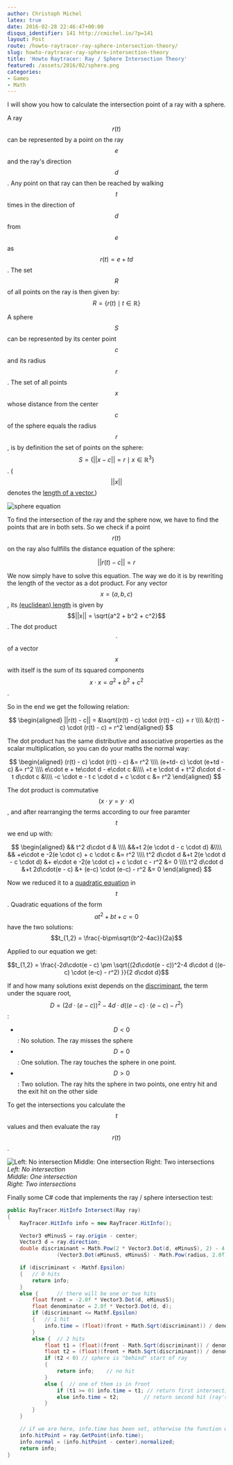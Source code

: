 ```yaml
---
author: Christoph Michel
latex: true
date: 2016-02-28 22:46:47+00:00
disqus_identifier: 141 http://cmichel.io/?p=141
layout: Post
route: /howto-raytracer-ray-sphere-intersection-theory/
slug: howto-raytracer-ray-sphere-intersection-theory
title: 'Howto Raytracer: Ray / Sphere Intersection Theory'
featured: /assets/2016/02/sphere.png
categories:
- Games
- Math
---
```

I will show you how to calculate the intersection point of a ray with a sphere.

A ray $$r(t)$$ can be represented by a point on the ray $$e$$ and the ray's direction $$d$$. Any point on that ray can then be reached by walking $$t$$ times in the direction of $$d$$ from $$e$$ as $$r(t)=e + t d$$. The set $$R$$ of all points on the ray is then given by: $$R = \{r(t) \mid t \in \mathbb{R}\}$$

A sphere $$S$$ can be represented by its center point $$c$$ and its radius $$r$$. The set of all points $$x$$ whose distance from the center $$c$$ of the sphere equals the radius $$r$$, is by definition the set of points on the sphere: $$S = \{ ||x - c|| = r \mid x \in \mathbb{R}^3\}$$. ($$||x||$$ denotes the [length of a vector.](https://en.wikipedia.org/wiki/Euclidean_distance))

![sphere equation](/assets/2016/02/sphere.png)

To find the intersection of the ray and the sphere now, we have to find the points that are in both sets. So we check if a point $$r(t)$$ on the ray also fullfills the distance equation of the sphere:

$$||r(t) - c|| = r $$

We now simply have to solve this equation. The way we do it is by rewriting the length of the vector as a dot product. For any vector $$x = (a,b,c)$$, its [(euclidean) length](https://en.wikipedia.org/wiki/Euclidean_distance) is given by $$||x|| = \sqrt{a^2 + b^2 + c^2}$$. The dot product $$\cdot$$ of a vector $$x$$ with itself is the sum of its squared components $$x \cdot x = a^2 + b^2 + c^2$$.

So in the end we get the following relation:

$$
\begin{aligned}
||r(t) - c|| = &\sqrt{(r(t) - c) \cdot (r(t) - c)} = r \\\\
&(r(t) - c) \cdot (r(t) - c) = r^2
\end{aligned}
$$

The dot product has the same distributive and associative properties as the scalar multiplication, so you can do your maths the normal way:

$$
\begin{aligned}
(r(t) - c) \cdot (r(t) - c) &= r^2 \\\\
(e+td- c) \cdot (e+td - c) &= r^2 \\\\
e\cdot e + te\cdot d - e\cdot c &\\\\
+t e \cdot d  + t^2 d\cdot d - t d\cdot c &\\\\
-c \cdot e - t c \cdot d + c \cdot c &= r^2
\end{aligned}
$$

The dot product is commutative $$(x \cdot y = y \cdot x)$$, and after rearranging the terms according to our free paramter $$t$$ we end up with:

$$
\begin{aligned}
&& t^2 d\cdot d & \\\\
&&+t 2(e \cdot d - c \cdot d) &\\\\
&& +e\cdot e -2(e \cdot c) + c \cdot c &= r^2 \\\\
t^2 d\cdot d &+t 2(e \cdot d - c \cdot d) &+  e\cdot e -2(e \cdot c) + c \cdot c - r^2 &= 0 \\\\
t^2 d\cdot d &+t 2d\cdot(e - c) &+ (e-c) \cdot (e-c) - r^2 &= 0
\end{aligned}
$$

Now we reduced it to a [quadratic equation](https://en.wikipedia.org/wiki/Quadratic_equation) in $$t$$. Quadratic equations of the form $$at^2 + bt + c = 0$$ have the two solutions: $$t_{1,2} = \frac{-b\pm\sqrt{b^2-4ac}}{2a}$$

Applied to our equation we get:

$$t_{1,2} = \frac{-2d\cdot(e - c) \pm \sqrt{(2d\cdot(e - c))^2-4 d\cdot d ((e-c) \cdot (e-c) - r^2) }}{2 d\cdot d}$$

If and how many solutions exist depends on the [discriminant](https://en.wikipedia.org/wiki/Discriminant), the term under the square root, $$D =(2d\cdot(e - c))^2-4 d\cdot d ((e-c) \cdot (e-c) - r^2)$$:
  * $$D < 0$$: No solution. The ray misses the sphere
  * $$D = 0$$: One solution. The ray touches the sphere in one point.
  * $$D > 0$$: Two solution. The ray hits the sphere in two points, one entry hit and the exit hit on the other side

To get the intersections you calculate the $$t$$ values and then evaluate the ray $$r(t)$$.

![Left: No intersection Middle: One intersection Right: Two intersections](/assets/2016/02/discriminant-sphere-ray-intersection.png)
_Left: No intersection  
Middle: One intersection  
Right: Two intersections_

Finally some C# code that implements the ray / sphere intersection test:

```C#
public RayTracer.HitInfo Intersect(Ray ray)
{
    RayTracer.HitInfo info = new RayTracer.HitInfo();

    Vector3 eMinusS = ray.origin - center;
    Vector3 d = ray.direction;
    double discriminant = Math.Pow(2 * Vector3.Dot(d, eMinusS), 2) - 4 * Vector3.Dot(d, d) *
                (Vector3.Dot(eMinusS, eMinusS) - Math.Pow(radius, 2.0f));

    if (discriminant < -Mathf.Epsilon)
    {   // 0 hits
        return info;
    }
    else {      // there will be one or two hits
        float front = -2.0f * Vector3.Dot(d, eMinusS);
        float denominator = 2.0f * Vector3.Dot(d, d);
        if (discriminant <= Mathf.Epsilon)
        {   // 1 hit
            info.time = (float)(front + Math.Sqrt(discriminant)) / denominator;  // does not matter if +- discriminant
        }
        else {  // 2 hits
            float t1 = (float)(front - Math.Sqrt(discriminant)) / denominator;  // smaller t value
            float t2 = (float)(front + Math.Sqrt(discriminant)) / denominator;  // larger t value
            if (t2 < 0) // sphere is "behind" start of ray
            {
                return info;    // no hit
            }
            else {  // one of them is in front
                if (t1 >= 0) info.time = t1; // return first intersection with sphere (usual case, smaller t)
                else info.time = t2;        // return second hit (ray's origin is inside the sphere)
            }
        }
    }

    // if we are here, info.time has been set, otherwise the function would have returned
    info.hitPoint = ray.GetPoint(info.time);
    info.normal = (info.hitPoint - center).normalized;
    return info;
}
```

